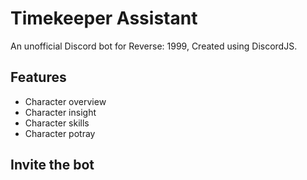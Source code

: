 # Timekeeper Assistant


An unofficial Discord bot for Reverse: 1999,
Created using DiscordJS.

## Features

- Character overview
- Character insight
- Character skills
- Character potray

## Invite the bot

```

```

